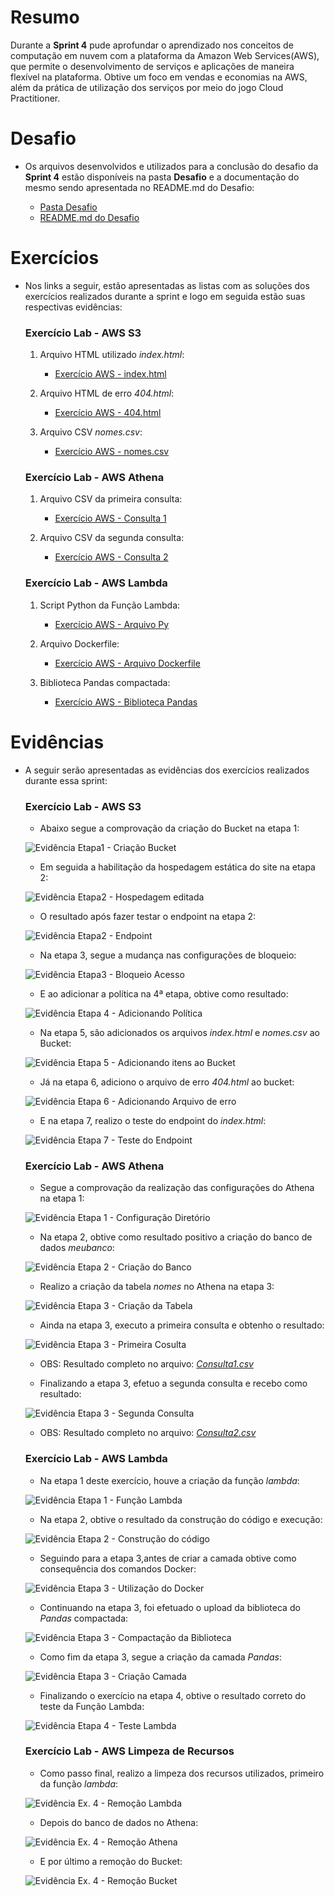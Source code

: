 # Resumo
Durante a **Sprint 4** pude aprofundar o aprendizado nos conceitos de computação em nuvem com a plataforma da Amazon Web Services(AWS), que permite o desenvolvimento de serviços e aplicações de maneira flexível na plataforma. Obtive um foco em vendas e economias na AWS, além da prática de utilização dos serviços por meio do jogo Cloud Practitioner.  

# Desafio
* Os arquivos desenvolvidos e utilizados para a conclusão do desafio da **Sprint 4** estão disponíveis na pasta **Desafio**  e a documentação do mesmo sendo apresentada no README.md do Desafio:
    
    * [Pasta Desafio](./Desafio/)
    * [README.md do Desafio](./Desafio/README.md)

# Exercícios
*  Nos links a seguir, estão apresentadas as listas com as soluções dos exercícios realizados durante a sprint e logo em seguida estão suas respectivas evidências:
    ### Exercício Lab - AWS S3
    1. Arquivo HTML utilizado *index.html*:

        * [Exercício AWS - index.html](./Exercicios/1-AWS_S3/Arquivos/index.html)

    2. Arquivo HTML de erro *404.html*:
        
        * [Exercício AWS - 404.html](./Exercicios/1-AWS_S3/Arquivos/404.html)

    3. Arquivo CSV *nomes.csv*:

        * [Exercício AWS - nomes.csv](./Exercicios/1-AWS_S3/Arquivos/dados/nomes.csv)

    ### Exercício Lab - AWS Athena
    
    1. Arquivo CSV da primeira consulta:
        
        * [Exercício AWS - Consulta 1](./Exercicios/2-AWS_Athena/Arquivos/Consulta1.csv)

    2. Arquivo CSV da segunda consulta:
        
        * [Exercício AWS - Consulta 2](./Exercicios/2-AWS_Athena/Arquivos/Consulta2.csv)

    ### Exercício Lab - AWS Lambda

    1. Script Python da Função Lambda:
        
        * [Exercício AWS - Arquivo Py](./Exercicios/3-AWS_Lambda/Arquivos/lambda_function.py)

    2. Arquivo Dockerfile:

        * [Exercício AWS - Arquivo Dockerfile](./Exercicios/3-AWS_Lambda/Arquivos/Dockerfile)

    3. Biblioteca Pandas compactada:

        * [Exercício AWS - Biblioteca Pandas](./Exercicios/3-AWS_Lambda/Arquivos/minha-camada-pandas.zip)



# Evidências
* A seguir serão apresentadas as evidências dos exercícios realizados durante essa sprint:

    ### Exercício Lab - AWS S3

    * Abaixo segue a comprovação da criação do Bucket na etapa 1:

    ![Evidência Etapa1 - Criação Bucket](./Exercicios/1-AWS_S3/Evidencias/etapa1_aws_s3.png)

    * Em seguida a habilitação da hospedagem estática do site na etapa 2:

    ![Evidência Etapa2 - Hospedagem editada](./Exercicios/1-AWS_S3/Evidencias/etapa2_aws_s3_estatico.png)

    * O resultado após fazer testar o endpoint na etapa 2:

    ![Evidência Etapa2 - Endpoint](./Exercicios/1-AWS_S3/Evidencias/etapa2_aws_s3_site.png)

    * Na etapa 3, segue a mudança nas configurações de bloqueio:

    ![Evidência Etapa3 - Bloqueio Acesso](./Exercicios/1-AWS_S3/Evidencias/etapa3_aws_s3.png)

    * E ao adicionar a política na 4ª etapa, obtive como  resultado:

    ![Evidência Etapa 4 - Adicionando Política](./Exercicios/1-AWS_S3/Evidencias/etapa4_aws_s3.png)

    * Na etapa 5, são adicionados os arquivos *index.html* e *nomes.csv* ao Bucket:

    ![Evidência Etapa 5 - Adicionando itens ao Bucket](./Exercicios/1-AWS_S3/Evidencias/etapa5_aws_s3.png)

    * Já na etapa 6, adiciono o arquivo de erro *404.html* ao bucket:

    ![Evidência Etapa 6 - Adicionando Arquivo de erro](./Exercicios/1-AWS_S3/Evidencias/etapa6_aws_s3.png)

    * E na etapa 7, realizo o teste do endpoint do *index.html*:

    ![Evidência Etapa 7 - Teste do Endpoint](./Exercicios/1-AWS_S3/Evidencias/etapa7_aws_s3.png)


    ### Exercício Lab - AWS Athena

    * Segue a comprovação da realização das configurações do Athena na etapa 1:

    ![Evidência Etapa 1 - Configuração Diretório](./Exercicios/2-AWS_Athena/Evidencias/etapa1_aws_athena.png)

    * Na etapa 2, obtive como resultado positivo a criação do banco de dados *meubanco*:

    ![Evidência Etapa 2 - Criação do Banco](./Exercicios/2-AWS_Athena/Evidencias/etapa2_aws_athena.png)

    * Realizo a criação da tabela *nomes* no Athena na etapa 3:

    ![Evidência Etapa 3 - Criação da Tabela](./Exercicios/2-AWS_Athena/Evidencias/etapa3_aws_athena_tabela.png)

    * Ainda na etapa 3, executo a primeira consulta e obtenho o  resultado:

    ![Evidência Etapa 3 - Primeira Cosulta](./Exercicios/2-AWS_Athena/Evidencias/etapa3_aws_athena_consulta1.png)

    * OBS: Resultado completo no arquivo: [*Consulta1.csv*](./Exercicios/2-AWS_Athena/Arquivos/Consulta1.csv)

    * Finalizando a etapa 3, efetuo a segunda consulta e recebo como resultado:

    ![Evidência Etapa 3 - Segunda Consulta](./Exercicios/2-AWS_Athena/Evidencias/etapa3_aws_athena_consulta2.png)

    * OBS: Resultado completo no arquivo: [*Consulta2.csv*](./Exercicios/2-AWS_Athena/Arquivos/Consulta2.csv)

    ### Exercício Lab - AWS Lambda

    * Na etapa 1 deste exercício, houve a criação da função *lambda*:

    ![Evidência Etapa 1 - Função Lambda](./Exercicios/3-AWS_Lambda/Evidencias/etapa1_aws_lambda.png)

    * Na etapa 2, obtive o resultado da construção do código e execução:

    ![Evidência Etapa 2 - Construção do código](./Exercicios/3-AWS_Lambda/Evidencias/etapa2_aws_lambda.png)

    * Seguindo para a etapa 3,antes de criar a camada obtive como consequência dos comandos Docker:

    ![Evidência Etapa 3 - Utilização do Docker](./Exercicios/3-AWS_Lambda/Evidencias/etapa3_aws_lambda_arquivos.png)

    * Continuando na etapa 3, foi efetuado o upload da biblioteca do *Pandas* compactada:

    ![Evidência Etapa 3 - Compactação da Biblioteca](./Exercicios/3-AWS_Lambda/Evidencias/etapa3_aws_lambda_upload.png)

    * Como fim da etapa 3, segue a criação da camada *Pandas*:

    ![Evidência Etapa 3 - Criação Camada](./Exercicios/3-AWS_Lambda/Evidencias/etapa3_aws_lambda_camada.png)

    * Finalizando o exercício na etapa 4, obtive o resultado correto do teste da Função Lambda:

    ![Evidência Etapa 4 - Teste Lambda](./Exercicios/3-AWS_Lambda/Evidencias/etapa4_aws_lambda.png)

    ### Exercício Lab - AWS Limpeza de Recursos

    * Como passo final, realizo a limpeza dos recursos utilizados, primeiro da função *lambda*:

    ![Evidência Ex. 4 - Remoção Lambda](./Exercicios/4-AWS_Limpeza_de_Recursos/Evidencias/aws_exclusao_lambda.png)

    * Depois do banco de dados no Athena:

    ![Evidência Ex. 4 - Remoção Athena](./Exercicios/4-AWS_Limpeza_de_Recursos/Evidencias/aws_exclusao_tabela.png)

    * E por último a remoção do Bucket:

    ![Evidência Ex. 4 - Remoção Bucket](./Exercicios/4-AWS_Limpeza_de_Recursos/Evidencias/aws_exclusao_bucket.png)
